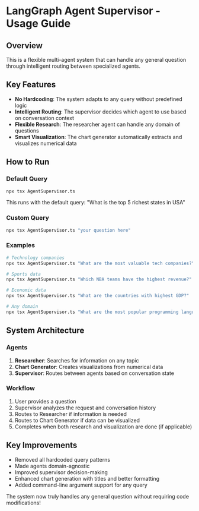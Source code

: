 # LangGraph Agent Supervisor - Usage Guide

## Overview
This is a flexible multi-agent system that can handle any general question through intelligent routing between specialized agents.

## Key Features
- **No Hardcoding**: The system adapts to any query without predefined logic
- **Intelligent Routing**: The supervisor decides which agent to use based on conversation context
- **Flexible Research**: The researcher agent can handle any domain of questions
- **Smart Visualization**: The chart generator automatically extracts and visualizes numerical data

## How to Run

### Default Query
```bash
npx tsx AgentSupervisor.ts
```
This runs with the default query: "What is the top 5 richest states in USA"

### Custom Query
```bash
npx tsx AgentSupervisor.ts "your question here"
```

### Examples
```bash
# Technology companies
npx tsx AgentSupervisor.ts "What are the most valuable tech companies?"

# Sports data
npx tsx AgentSupervisor.ts "Which NBA teams have the highest revenue?"

# Economic data
npx tsx AgentSupervisor.ts "What are the countries with highest GDP?"

# Any domain
npx tsx AgentSupervisor.ts "What are the most popular programming languages?"
```

## System Architecture

### Agents
1. **Researcher**: Searches for information on any topic
2. **Chart Generator**: Creates visualizations from numerical data
3. **Supervisor**: Routes between agents based on conversation state

### Workflow
1. User provides a question
2. Supervisor analyzes the request and conversation history
3. Routes to Researcher if information is needed
4. Routes to Chart Generator if data can be visualized
5. Completes when both research and visualization are done (if applicable)

## Key Improvements
- Removed all hardcoded query patterns
- Made agents domain-agnostic
- Improved supervisor decision-making
- Enhanced chart generation with titles and better formatting
- Added command-line argument support for any query

The system now truly handles any general question without requiring code modifications!
